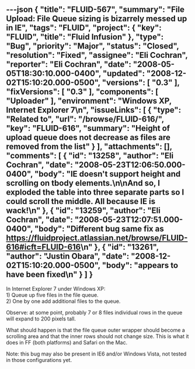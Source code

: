 ---json
{
  "title": "FLUID-567",
  "summary": "File Upload: File Queue sizing is bizarrely messed up in IE",
  "tags": "FLUID",
  "project": {
    "key": "FLUID",
    "title": "Fluid Infusion"
  },
  "type": "Bug",
  "priority": "Major",
  "status": "Closed",
  "resolution": "Fixed",
  "assignee": "Eli Cochran",
  "reporter": "Eli Cochran",
  "date": "2008-05-05T18:30:10.000-0400",
  "updated": "2008-12-02T15:10:20.000-0500",
  "versions": [
    "0.3"
  ],
  "fixVersions": [
    "0.3"
  ],
  "components": [
    "Uploader"
  ],
  "environment": "Windows XP, Internet Explorer 7\n",
  "issueLinks": [
    {
      "type": "Related to",
      "url": "/browse/FLUID-616/",
      "key": "FLUID-616",
      "summary": "Height of upload queue does not decrease as files are removed from the list"
    }
  ],
  "attachments": [],
  "comments": [
    {
      "id": "13258",
      "author": "Eli Cochran",
      "date": "2008-05-23T12:06:50.000-0400",
      "body": "IE doesn't support height and scrolling on tbody elements.\n\nAnd so, I exploded the table into three separate parts so I could scroll the middle. All because IE is wack!\n"
    },
    {
      "id": "13259",
      "author": "Eli Cochran",
      "date": "2008-05-23T12:07:51.000-0400",
      "body": "Different bug same fix as <https://fluidproject.atlassian.net/browse/FLUID-616#icft=FLUID-616>\n"
    },
    {
      "id": "13261",
      "author": "Justin Obara",
      "date": "2008-12-02T15:10:20.000-0500",
      "body": "appears to have been fixed\n"
    }
  ]
}
---
In Internet Explorer 7 under Windows XP: \
1\) Queue up five files in the file queue. \
2\) One by one add additional files to the queue.

Observe: at some point, probably 7 or 8 files individual  rows in the queue will expand to 200 pixels tall.&#x20;

What should happen is that the file queue outer wrapper should become a scrolling area and that the inner rows should not change size. This is what it does in FF (both platforms) and Safari on the Mac.&#x20;

Note: this bug may also be present in IE6 and/or Windows Vista, not tested in those configurations yet.&#x20;

        